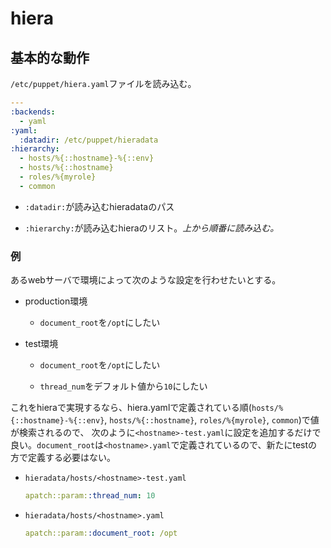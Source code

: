 # hiera

## 基本的な動作

`/etc/puppet/hiera.yaml`ファイルを読み込む。

```yaml
---
:backends:
  - yaml
:yaml:
  :datadir: /etc/puppet/hieradata
:hierarchy:
  - hosts/%{::hostname}-%{::env}
  - hosts/%{::hostname}
  - roles/%{myrole}
  - common
```

* `:datadir:`が読み込むhieradataのパス

* `:hierarchy:`が読み込むhieraのリスト。*上から順番に読み込む。*

### 例

あるwebサーバで環境によって次のような設定を行わせたいとする。

* production環境

    * `document_root`を`/opt`にしたい

* test環境

    * `document_root`を`/opt`にしたい

    * `thread_num`をデフォルト値から`10`にしたい

これをhieraで実現するなら、hiera.yamlで定義されている順(`hosts/%{::hostname}-%{::env}`, `hosts/%{::hostname}`, `roles/%{myrole}`, `common`)で値が検索されるので、
次のように`<hostname>-test.yaml`に設定を追加するだけで良い。`document_root`は`<hostname>.yaml`で定義されているので、新たにtestの方で定義する必要はない。

* `hieradata/hosts/<hostname>-test.yaml`

    ```yaml
    apatch::param::thread_num: 10
    ```

* `hieradata/hosts/<hostname>.yaml`

    ```yaml
    apatch::param::document_root: /opt
    ```

